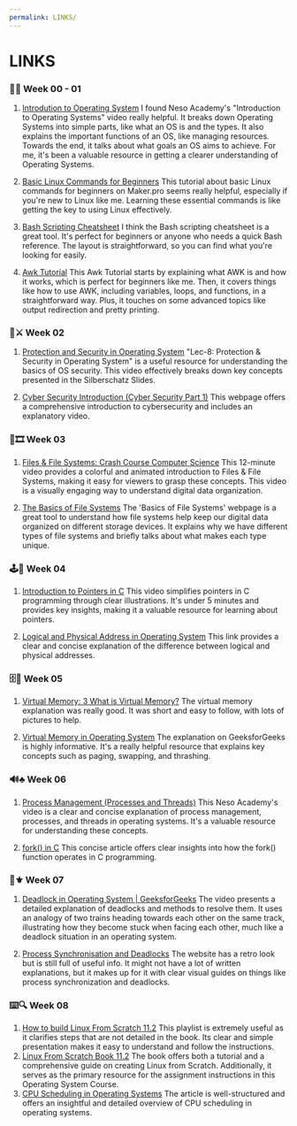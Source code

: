 ```yaml
---
permalink: LINKS/
---
```


# LINKS

### 🌛💾 **Week 00 - 01**
1. [Introdution to Operating System](https://youtu.be/vBURTt97EkA?si=xa7nY_-AMVSfBPzF)
I found Neso Academy's "Introduction to Operating Systems" video really helpful. It breaks down Operating Systems into simple parts, like what an OS is and the types. It also explains the important functions of an OS, like managing resources. Towards the end, it talks about what goals an OS aims to achieve. For me, it's been a valuable resource in getting a clearer understanding of Operating Systems.

2. [Basic Linux Commands for Beginners](https://maker.pro/linux/tutorial/basic-linux-commands-for-beginners)
This tutorial about basic Linux commands for beginners on Maker.pro seems really helpful, especially if you're new to Linux like me. Learning these essential commands is like getting the key to using Linux effectively.

3. [Bash Scripting Cheatsheet](https://devhints.io/bash)
I think the Bash scripting cheatsheet is a great tool. It's perfect for beginners or anyone who needs a quick Bash reference. The layout is straightforward, so you can find what you're looking for easily. 

4. [Awk Tutorial](https://www.tutorialspoint.com/awk/index.htm)
This Awk Tutorial starts by explaining what AWK is and how it works, which is perfect for beginners like me. Then, it covers things like how to use AWK, including variables, loops, and functions, in a straightforward way. Plus, it touches on some advanced topics like output redirection and pretty printing.

### 🔧⚔️ **Week 02**
1. [Protection and Security in Operating System](https://youtu.be/DKb7KhfoZmU?si=tTXA22k1yDrq-kq3)
"Lec-8: Protection & Security in Operating System" is a useful resource for understanding the basics of OS security. This video effectively breaks down key concepts presented in the Silberschatz Slides.

2. [Cyber Security Introduction (Cyber Security Part 1)](https://www.silicondojo.com/cyber-security-introduction-cyber-security-part-1/)
This webpage offers a comprehensive introduction to cybersecurity and includes an explanatory video.

### 🎑🎞️ **Week 03**
1. [Files & File Systems: Crash Course Computer Science](https://youtu.be/KN8YgJnShPM?si=PG9aQ2M1itK_KBRe)
This 12-minute video provides a colorful and animated introduction to Files & File Systems, making it easy for viewers to grasp these concepts. This video is a visually engaging way to understand digital data organization.

2. [The Basics of File Systems](https://www.ufsexplorer.com/articles/file-systems-basics/)
The 'Basics of File Systems' webpage is a great tool to understand how file systems help keep our digital data organized on different storage devices. It explains why we have different types of file systems and briefly talks about what makes each type unique.

### 🕹️🎰 **Week 04**
1. [Introduction to Pointers in C](https://youtu.be/f2i0CnUOniA?si=cpZz424rpPw2LmRz)
This video simplifies pointers in C programming through clear illustrations. It's under 5 minutes and provides key insights, making it a valuable resource for learning about pointers.

2. [Logical and Physical Address in Operating System](https://www.geeksforgeeks.org/logical-and-physical-address-in-operating-system/)
This link provides a clear and concise explanation of the difference between logical and physical addresses.

### 🗄️📩 **Week 05**
1. [Virtual Memory: 3 What is Virtual Memory?](https://youtu.be/qlH4-oHnBb8?si=NIC65jC8skeafUSS)
The virtual memory explanation was really good. It was short and easy to follow, with lots of pictures to help.

2. [Virtual Memory in Operating System](https://www.geeksforgeeks.org/virtual-memory-in-operating-system/)
The explanation on GeeksforGeeks is highly informative. It's a really helpful resource that explains key concepts such as paging, swapping, and thrashing.

### 🔊♣️ **Week 06**
1. [Process Management (Processes and Threads)](https://youtu.be/OrM7nZcxXZU?si=Gwz2VJKRZWweWZAg)
This Neso Academy's video is a clear and concise explanation of process management, processes, and threads in operating systems. It's a valuable resource for understanding these concepts.

2. [fork() in C](https://www.geeksforgeeks.org/fork-system-call/)
This concise article offers clear insights into how the fork() function operates in C programming.

### 💠⚜️ **Week 07**
1. [Deadlock in Operating System | GeeksforGeeks](https://youtu.be/onkWXaXAgbY?si=qIa7jSRKkwq-ECmL)
The video presents a detailed explanation of deadlocks and methods to resolve them. It uses an analogy of two trains heading towards each other on the same track, illustrating how they become stuck when facing each other, much like a deadlock situation in an operating system.

2. [Process Synchronisation and Deadlocks](https://humphryscomputing.com/Notes/OS/synch.html)
The website has a retro look but is still full of useful info. It might not have a lot of written explanations, but it makes up for it with clear visual guides on things like process synchronization and deadlocks.

### ⌨️🔍 **Week 08**
1. [How to build Linux From Scratch 11.2](https://www.youtube.com/playlist?list=PLyc5xVO2uDsDlbR_LTP37nG6g4vbSSxSZ) 
This playlist is extremely useful as it clarifies steps that are not detailed in the book. Its clear and simple presentation makes it easy to understand and follow the instructions. 
2. [Linux From Scratch Book 11.2](https://www.linuxfromscratch.org/lfs/view/11.2/)
The book offers both a tutorial and a comprehensive guide on creating Linux from Scratch. Additionally, it serves as the primary resource for the assignment instructions in this Operating System Course.
3. [CPU Scheduling in Operating Systems](https://www.geeksforgeeks.org/cpu-scheduling-in-operating-systems/)
The article is well-structured and offers an insightful and detailed overview of CPU scheduling in operating systems.
